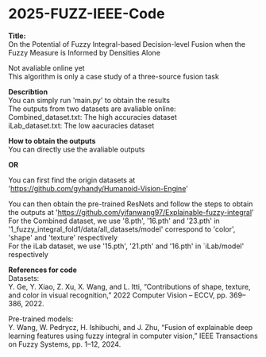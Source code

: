# 2025-FUZZ-IEEE-Code
**Title:**  
On the Potential of Fuzzy Integral-based Decision-level Fusion when the Fuzzy Measure is Informed by Densities Alone  
  
Not avaliable online yet  
This algorithm is only a case study of a three-source fusion task  
  
**Describtion**  
You can simply run 'main.py' to obtain the results  
The outputs from two datasets are avaliable online:  
Combined_dataset.txt: The high accuracies dataset  
iLab_dataset.txt: The low aacuracies dataset  
  
**How to obtain the outputs**  
You can directly use the avaliable outputs
  
**OR**  
  
You can first find the origin datasets at 'https://github.com/gyhandy/Humanoid-Vision-Engine'  
  
You can then obtain the pre-trained ResNets and follow the steps to obtain the outputs at 'https://github.com/yifanwang97/Explainable-fuzzy-integral'  
For the Combined dataset, we use '8.pth', '16.pth' and '23.pth' in '1\_fuzzy\_integral\_fold1/data/all\_datasets/model' correspond to 'color', 'shape' and 'texture' respectively  
For the iLab dataset, we use '15.pth', '21.pth' and '16.pth' in `iLab/model' respectively  
  
**References for code**  
Datasets:  
Y. Ge, Y. Xiao, Z. Xu, X. Wang, and L. Itti, “Contributions of shape, texture, and color in visual recognition,” 2022 Computer Vision – ECCV, pp. 369–386, 2022.  
  
Pre-trained models:  
Y. Wang, W. Pedrycz, H. Ishibuchi, and J. Zhu, “Fusion of explainable deep learning features using fuzzy integral in computer vision,” IEEE Transactions on Fuzzy Systems, pp. 1–12, 2024.

